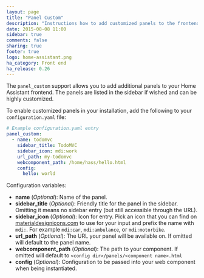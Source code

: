 ```yaml
---
layout: page
title: "Panel Custom"
description: "Instructions how to add customized panels to the frontend of Home Assistant."
date: 2015-08-08 11:00
sidebar: true
comments: false
sharing: true
footer: true
logo: home-assistant.png
ha_category: Front end
ha_release: 0.26
---
```



The `panel_custom` support allows you to add additional panels to your Home Assistant frontend. The panels are listed in the sidebar if wished and can be highly customized.

To enable customized panels in your installation, add the following to your `configuration.yaml` file:

```yaml
# Example configuration.yaml entry
panel_custom:
  - name: todomvc
    sidebar_title: TodoMVC
    sidebar_icon: mdi:work
    url_path: my-todomvc
    webcomponent_path: /home/hass/hello.html
    config:
      hello: world
```

Configuration variables:

- **name** (*Optional*): Name of the panel.
- **sidebar_title** (*Optional*): Friendly title for the panel in the sidebar. Omitting it means no sidebar entry (but still accessible through the URL).
- **sidebar_icon** (*Optional*): Icon for entry. Pick an icon that you can find on [materialdesignicons.com](https://materialdesignicons.com/) to use for your input and prefix the name with `mdi:`. For example `mdi:car`, `mdi:ambulance`, or  `mdi:motorbike`.
- **url_path** (*Optional*): The URL your panel will be available on. If omitted will default to the panel name.
- **webcomponent_path** (*Optional*): The  path to your component. If omitted will default to `<config dir>/panels/<component name>.html`
- **config** (*Optional*): Configuration to be passed into your web component when being instantiated.


